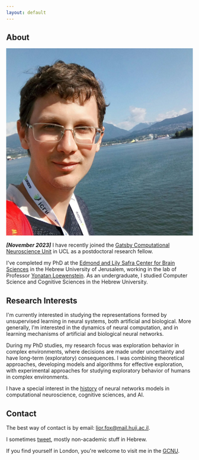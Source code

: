 ```yaml
---
layout: default
---
```


## About

<img class="profile-picture" src="avatarsquare.jpg">

_**\[November 2023\]**_ I have recently joined the [Gatsby Computational Neuroscience Unit](https://www.ucl.ac.uk/gatsby/) in UCL as a postdoctoral research fellow.

I've completed my PhD at the [Edmond and Lily Safra Center for Brain Sciences](https://elsc.huji.ac.il/) in the Hebrew University of Jerusalem, working in the lab of Professor [Yonatan Loewenstein](https://loewenstein.huji.ac.il/). As an undergraduate, I studied Computer Science and Cognitive Sciences in the Hebrew University.

## Research Interests
I'm currently interested in studying the representations formed by unsupervised learning in neural systems, both artificial and biological. More generally, I'm interested in the dynamics of neural computation, and in learning mechanisms of artificial and biological neural networks.

During my PhD studies, my research focus was exploration behavior in complex environments, where decisions are made under uncertainty and have long-term (exploratory) consequences. I was combining theoretical approaches, developing models and algorithms for effective exploration, with experimental approaches for studying exploratory behavior of humans in complex environments.

I have a special interest in the [history](https://liorfox.substack.com) of neural networks models in computational neuroscience, cognitive sciences, and AI.

## Contact
The best way of contact is by email: [lior.fox@mail.huji.ac.il](mailto:lior.fox@mail.huji.ac.il). 

I sometimes [tweet](https://twitter.com/__lfx), mostly non-academic stuff in Hebrew.

If you find yourself in London, you're welcome to visit me in the [GCNU](https://maps.app.goo.gl/78yJoUnorA6SRQE7A).